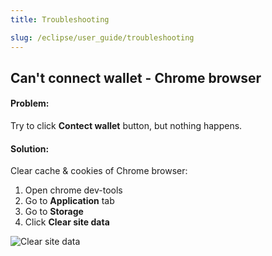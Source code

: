 ```yaml
---
title: Troubleshooting

slug: /eclipse/user_guide/troubleshooting
---
```


## Can't connect wallet - Chrome browser

#### Problem:

Try to click **Contect wallet** button, but nothing happens.

#### Solution:

Clear cache & cookies of Chrome browser:

1. Open chrome dev-tools
2. Go to **Application** tab
3. Go to **Storage**
4. Click **Clear site data**

![Clear site data](/img/docs/app/problem1.png)
